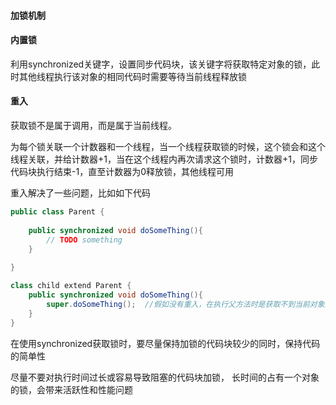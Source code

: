 #### 加锁机制

#### 内置锁

利用synchronized关键字，设置同步代码块，该关键字将获取特定对象的锁，此时其他线程执行该对象的相同代码时需要等待当前线程释放锁

#### 重入

获取锁不是属于调用，而是属于当前线程。

为每个锁关联一个计数器和一个线程，当一个线程获取锁的时候，这个锁会和这个线程关联，并给计数器+1，当在这个线程内再次请求这个锁时，计数器+1，同步代码块执行结束-1，直至计数器为0释放锁，其他线程可用

重入解决了一些问题，比如如下代码

```java
public class Parent {
    
    public synchronized void doSomeThing(){
        // TODO something
    }
    
}

class child extend Parent {
    public synchronized void doSomeThing(){
        super.doSomeThing();  //假如没有重入，在执行父方法时是获取不到当前对象的锁，导致程序假死
    }
}
```

在使用synchronized获取锁时，要尽量保持加锁的代码块较少的同时，保持代码的简单性



尽量不要对执行时间过长或容易导致阻塞的代码块加锁， 长时间的占有一个对象的锁，会带来活跃性和性能问题

